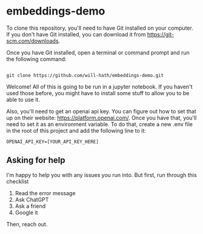# embeddings-demo

To clone this repository, you'll need to have Git installed on your computer. If you don't have Git installed, you can download it from https://git-scm.com/downloads.

Once you have Git installed, open a terminal or command prompt and run the following command:

```

git clone https://github.com/will-hath/embeddings-demo.git

```

Welcome! All of this is going to be run in a jupyter notebook. If you haven't used those before, you might have to install some stuff to allow you to be able to use it. 

Also, you'll need to get an openai api key. You can figure out how to set that up on their website: https://platform.openai.com/. Once you have that, you'll need to set it as an environment variable. To do that, create a new .env file in the root of this project and add the following line to it:

```
OPENAI_API_KEY=[YOUR_API_KEY_HERE]
```

## Asking for help
I'm happy to help you with any issues you run into. But first, run through this checklist

1. Read the error message
2. Ask ChatGPT
3. Ask a friend
4. Google it

Then, reach out.


